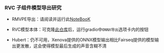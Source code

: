 ### RVC 子组件模型导出研究

- RMVPE导出：请阅读并运行此[NoteBooK](https://github.com/NewMoe-Technology/RVC-Researching/blob/master/RMVPETesting/RmvpeExportation.ipynb)

- RVC模型本体：可克隆[此仓库](https://github.com/RVC-Project/Retrieval-based-Voice-Conversion-WebUI.git)后，运行gradio中`ONNX导出`选项卡内的按钮

- Hubert：仍不可用，Xenova提供的ONNX模型输出相比Fairseq提供的模型输出更发散，这会使得模型最后生成的声音含糊不清
